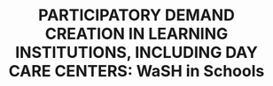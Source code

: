 ---
id: 4
layout: pillars
title: "PARTICIPATORY DEMAND CREATION IN LEARNING INSTITUTIONS, INCLUDING DAY CARE CENTERS: WaSH in Schools"
name: "WaSH in Schools"
slug: wash-in-school
pname: "Wash in Schools"
link: https://goo.gl/S6kFJd

banner:
    - /images/banner/wash.jpg

description: >
    Countless studies have proven that  health is essential to achieving increased educational performance. However, the prevalence of WaSH related diseases still affects many school children in the Philippines These diseases are highly preventable through basic Water, Sanitation and Hygiene interventions. In the PhATS approach, Learning Institutions (Schools and Day Care Centers) are used as entry points and avenues to improving the health status of children and adolescents while empowering them to be messengers of change for community interventions. In addition, the approach also includes capacity development for governmental counterparts of DepEd to improve enabling environment.
    <br/><br/>
    The implementation of WaSH in Schools (WinS) and Day Care Centers uses the Three Star Approach to effectively help schools to meet the minimum standard for WaSH in learning institutions.
    <br/><br/>
    The Department of Education (DepEd) School Based Management (SBM) is used as the main mode of implementation for managing and rolling out the program component. In addition, NGO partners are using schools as entry points for their intervention to ensure that children have access to soap and water for handwashing; safe water for drinking; gender segregated toilets; and access to functional washing facilities.
    <br/><br/>
    In line with the overall PhATS strategy, local investments are promoted as well as inter-sectoral collaboration and community involvement by including WaSH in School Improvement Plans and Annual Investment Plans. This helps schools prioritize WaSH by providing a pathway for meeting national standards.
    <br/><br/>
    Apart from improving WaSH infrastructures; children are encouraged to take the lead in daily WaSH activities and hygiene promotion aiming at empowering them to become messengers of change to their peers, parents, siblings and entire communities.

projects:
    - title: WinS KM Drive
      description: Want to know more about PhATS WaSH in Schools? Check out the latest Knowledge Management Pieces!!
      url: https://goo.gl/P1SlVd

    - title: WinS Resource Drive
      description: Research resources on WaSH in Schools both in the Philippines and around the world can be found here.
      url: https://goo.gl/liMme9
      
svg: >
    <?xml version="1.0" encoding="utf-8"?>
    <svg version="1.1" class="pillar" xmlns="http://www.w3.org/2000/svg" xmlns:xlink="http://www.w3.org/1999/xlink" x="0px" y="0px"
    	 viewBox="0 0 500 500" style="enable-background:new 0 0 500 500;" xml:space="preserve">
    <style type="text/css">
    	.wash-in-school1
    	    {fill:#4A4A4B;
    	    transition: fill 500ms ease}
    	.circle-border:hover .wash-in-school1
            {fill:#FFFFFF;}
    	.wash-in-school2
    	    {fill:#EAEAEA;
    	    transition: fill 500ms ease}
        .circle-border:hover .wash-in-school2
            {fill:#18a9e1;}
    </style>
    <g>
    	<g>
    		<g>
    			<rect x="91.9" y="184.2" class="wash-in-school1" width="314" height="42.7"/>
    			<path class="wash-in-school2" d="M406.2,227.3H91.6v-43.4h314.6V227.3z M92.2,226.6h313.3v-42.1H92.2V226.6z"/>
    		</g>
    		<g>
    			<rect x="293.2" y="191.8" class="wash-in-school2" width="6.6" height="33.3"/>
    			<path class="wash-in-school2" d="M300.1,225.4h-7.3v-33.9h7.3V225.4z M293.5,224.7h6v-32.6h-6V224.7z"/>
    		</g>
    		<g>
    			<rect x="91.9" y="184.2" class="wash-in-school2" width="314" height="9.1"/>
    			<path class="wash-in-school2" d="M406.2,193.7H91.6v-9.8h314.6V193.7z M92.2,193h313.3v-8.5H92.2V193z"/>
    		</g>
    		<g>
    			<rect x="91.9" y="237.5" class="wash-in-school1" width="314" height="39.6"/>
    			<path class="wash-in-school2" d="M406.2,277.4H91.6v-40.2h314.6V277.4z M92.2,276.7h313.3v-39H92.2V276.7z"/>
    		</g>
    		<g>
    			<rect x="91.9" y="224.9" class="wash-in-school2" width="314" height="18.8"/>
    			<path class="wash-in-school2" d="M406.2,244.1H91.6v-19.5h314.6V244.1z M92.2,243.4h313.3v-18.2H92.2V243.4z"/>
    		</g>
    		<g>
    			<rect x="293.2" y="241" class="wash-in-school2" width="6.6" height="35.8"/>
    			<path class="wash-in-school2" d="M300.1,277.2h-7.3v-36.5h7.3V277.2z M293.5,276.6h6v-35.2h-6V276.6z"/>
    		</g>
    		<g>
    			<rect x="199.9" y="241" class="wash-in-school2" width="6.6" height="35.8"/>
    			<path class="wash-in-school2" d="M206.8,277.2h-7.3v-36.5h7.3V277.2z M200.2,276.6h6v-35.2h-6V276.6z"/>
    		</g>
    		<g>
    			<rect x="106.6" y="241" class="wash-in-school2" width="6.6" height="35.8"/>
    			<path class="wash-in-school2" d="M113.5,277.2h-7.3v-36.5h7.3V277.2z M106.9,276.6h6v-35.2h-6V276.6z"/>
    		</g>
    		<g>
    			<rect x="137.7" y="241" class="wash-in-school2" width="6.6" height="35.8"/>
    			<path class="wash-in-school2" d="M144.6,277.2h-7.3v-36.5h7.3V277.2z M138,276.6h6v-35.2h-6V276.6z"/>
    		</g>
    		<g>
    			<rect x="168.8" y="241" class="wash-in-school2" width="6.6" height="35.8"/>
    			<path class="wash-in-school2" d="M175.7,277.2h-7.3v-36.5h7.3V277.2z M169.1,276.6h6v-35.2h-6V276.6z"/>
    		</g>
    		<g>
    			<rect x="324.3" y="241" class="wash-in-school2" width="6.6" height="35.8"/>
    			<path class="wash-in-school2" d="M331.2,277.2h-7.3v-36.5h7.3V277.2z M324.6,276.6h6v-35.2h-6V276.6z"/>
    		</g>
    		<g>
    			<rect x="355.4" y="241" class="wash-in-school2" width="6.6" height="35.8"/>
    			<path class="wash-in-school2" d="M362.3,277.2H355v-36.5h7.3V277.2z M355.7,276.6h6v-35.2h-6V276.6z"/>
    		</g>
    		<g>
    			<rect x="386.5" y="241" class="wash-in-school2" width="6.6" height="35.8"/>
    			<path class="wash-in-school2" d="M393.4,277.2h-7.3v-36.5h7.3V277.2z M386.8,276.6h6v-35.2h-6V276.6z"/>
    		</g>
    		<g>
    			<polygon class="wash-in-school1" points="405.9,183 91.9,183 112.7,148 385.1,148 			"/>
    			<path class="wash-in-school2" d="M406.5,183.3H91.3l21.2-35.6h272.7l0.1,0.2L406.5,183.3z M92.5,182.6h312.8l-20.4-34.4H112.9L92.5,182.6z"/>
    		</g>
    		<g>
    			<rect x="199.9" y="191.8" class="wash-in-school2" width="6.6" height="33.3"/>
    			<path class="wash-in-school2" d="M206.8,225.4h-7.3v-33.9h7.3V225.4z M200.2,224.7h6v-32.6h-6V224.7z"/>
    		</g>
    		<g>
    			<rect x="202.3" y="201.5" class="wash-in-school1" width="93.2" height="75.8"/>
    			<path class="wash-in-school2" d="M296.2,278h-94.5v-77.1h94.5V278z M202.9,276.7h91.9v-74.5h-91.9V276.7z"/>
    		</g>
    		<g>
    			<rect x="197.9" y="192.1" class="wash-in-school1" width="102" height="9.4"/>
    			<path class="wash-in-school2" d="M300.6,202.1H197.2v-10.7h103.3V202.1z M198.5,200.8h100.7v-8.1H198.5V200.8z"/>
    		</g>
    		<g>
    			<polygon class="wash-in-school1" points="201.3,192.2 248.9,171.9 296.5,192.2 			"/>
    			<path class="wash-in-school2" d="M300.2,193H197.6l51.3-21.9L300.2,193z M205,191.5h87.8l-43.9-18.7L205,191.5z"/>
    		</g>
    		<g>
    			<rect x="106.6" y="191.8" class="wash-in-school2" width="6.6" height="33.3"/>
    			<path class="wash-in-school2" d="M113.5,225.4h-7.3v-33.9h7.3V225.4z M106.9,224.7h6v-32.6h-6V224.7z"/>
    		</g>
    		<g>
    			<rect x="137.7" y="191.8" class="wash-in-school2" width="6.6" height="33.3"/>
    			<path class="wash-in-school2" d="M144.6,225.4h-7.3v-33.9h7.3V225.4z M138,224.7h6v-32.6h-6V224.7z"/>
    		</g>
    		<g>
    			<rect x="168.8" y="191.8" class="wash-in-school2" width="6.6" height="33.3"/>
    			<path class="wash-in-school2" d="M175.7,225.4h-7.3v-33.9h7.3V225.4z M169.1,224.7h6v-32.6h-6V224.7z"/>
    		</g>
    		<g>
    			<rect x="324.3" y="191.8" class="wash-in-school2" width="6.6" height="33.3"/>
    			<path class="wash-in-school2" d="M331.2,225.4h-7.3v-33.9h7.3V225.4z M324.6,224.7h6v-32.6h-6V224.7z"/>
    		</g>
    		<g>
    			<rect x="355.4" y="191.8" class="wash-in-school2" width="6.6" height="33.3"/>
    			<path class="wash-in-school2" d="M362.3,225.4H355v-33.9h7.3V225.4z M355.7,224.7h6v-32.6h-6V224.7z"/>
    		</g>
    		<g>
    			<rect x="386.5" y="191.8" class="wash-in-school2" width="6.6" height="33.3"/>
    			<path class="wash-in-school2" d="M393.4,225.4h-7.3v-33.9h7.3V225.4z M386.8,224.7h6v-32.6h-6V224.7z"/>
    		</g>
    		<g>
    			<rect x="83.7" y="279.5" class="wash-in-school1" width="330.4" height="7.8"/>
    			<path class="wash-in-school2" d="M414.5,287.7H83.3V279h331.3V287.7z M84.1,286.9h329.5v-6.9H84.1V286.9z"/>
    		</g>
    		<g>
    			<path class="wash-in-school2" d="M264.8,278.1H233v-36.9c0-8.7,7.1-15.9,15.9-15.9s15.9,7.1,15.9,15.9V278.1z M234.8,276.4H263v-35.1
    				c0-7.8-6.3-14.1-14.1-14.1c-7.8,0-14.1,6.3-14.1,14.1V276.4z"/>
    		</g>
    		<g>
    			<path class="wash-in-school2" d="M242.9,241.7h12c2.4,0,4.4,2,4.4,4.4v30.9h-20.7v-30.9C238.5,243.6,240.5,241.7,242.9,241.7z"/>
    		</g>
    		<g>
    			<rect x="342.2" y="172.2" class="wash-in-school1" width="3.2" height="122.4"/>
    			<path class="wash-in-school2" d="M345.8,295.1h-4.1V171.8h4.1V295.1z M342.6,294.2h2.3V172.6h-2.3V294.2z"/>
    		</g>
    		<g>
    			<g>
    				<path class="wash-in-school1" d="M392.2,198.4c-15.7-5.2-31.3,5.2-47,0c0-8.7,0-17.5,0-26.2c15.7,5.2,31.3-5.2,47,0
    					C392.2,180.9,392.2,189.7,392.2,198.4z"/>
    			</g>
    			<g>
    				<path class="wash-in-school2" d="M355.2,200.4c-3.4,0-6.7-0.4-10.1-1.5l-0.3-0.1v-27.1l0.6,0.2c7.7,2.6,15.6,1.3,23.3,0
    					c7.7-1.3,15.8-2.6,23.7,0l0.3,0.1V199l-0.6-0.2c-7.7-2.6-15.6-1.3-23.3,0C364.3,199.6,359.7,200.4,355.2,200.4z M345.7,198.1
    					c7.6,2.5,15.4,1.2,23-0.1c7.6-1.3,15.4-2.6,23.1-0.2v-25.3c-7.6-2.5-15.4-1.2-23,0.1c-7.6,1.3-15.4,2.6-23.1,0.2V198.1z"/>
    			</g>
    		</g>
    	</g>
    </g>
    </svg>

---